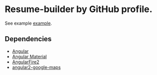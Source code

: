 # Resume-builder by GitHub profile.
See example [example](https://ng-resume-builder.herokuapp.com/example).

## Dependencies

* [Angular](https://angular.io/)
* [Angular Material](https://material.angular.io/)
* [AngularFire2](https://github.com/angular/angularfire2)
* [angular2-google-maps](https://angular-maps.com/)
